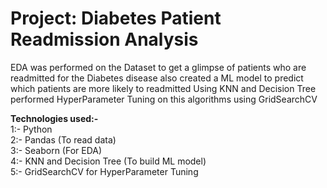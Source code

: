 # Project: Diabetes Patient Readmission Analysis

EDA was performed on the Dataset to get a glimpse of patients who are readmitted for the Diabetes disease also created a ML model to predict which patients are more likely to readmitted
Using KNN and Decision Tree performed HyperParameter Tuning on this algorithms using GridSearchCV

**Technologies used:-** <br/>
1:- Python <br/>
2:- Pandas (To read data) <br/>
3:- Seaborn (For EDA) <br/>
4:- KNN and Decision Tree (To build ML model) <br/>
5:- GridSearchCV for HyperParameter Tuning 
